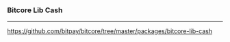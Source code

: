 ### Bitcore Lib Cash
---
https://github.com/bitpay/bitcore/tree/master/packages/bitcore-lib-cash

```
```

```
```

```
```


